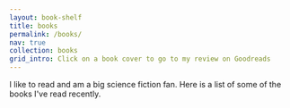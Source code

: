 ```yaml
---
layout: book-shelf
title: books
permalink: /books/
nav: true
collection: books
grid_intro: Click on a book cover to go to my review on Goodreads
---
```


I like to read and am a big science fiction fan. Here is a list of some of the books I've read recently. 